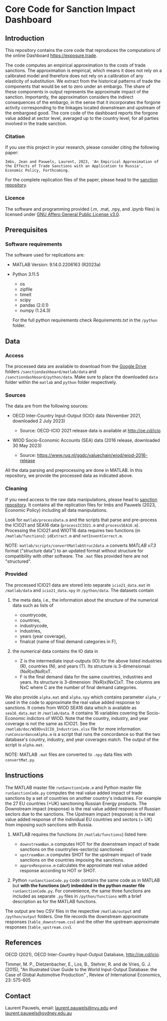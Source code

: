 # Core Code for Sanction Impact Dashboard

## Introduction

This repository contains the core code that reproduces the computations of the online Dashboard https://exposure.trade. 

The code computes an empirical approximation to the costs of trade sanctions. The approximation is empirical, which means it does not rely on a calibrated model and therefore does not rely on a calibration of any elasticity of substitution. We extract from the historical patterns of trade the components that would be set to zero under an embargo. The share of these components in output represents the approximate impact of the sanction. Importantly, the approximation considers the indirect consequences of the embargo, in the sense that it incorporates the forgone activity corresponding to the linkages located downstream and upstream of the embargoed good. The core code of the dashboard reports the forgone value added at sector level, averaged up to the country level, for all parties involved in the trade sanction.


### Citation
If you use this project in your research, please consider citing the following paper:

	Imbs, Jean and Pauwels, Laurent, 2023, 'An Empirical Approximation of the Effects of Trade Sanctions with an Application to Russia', Economic Policy, Forthcoming.

For the complete replication files of the paper, please head to the [sanction repository](https://github.com/laurentpauwels/sanctionpaper).

### Licence
The software and programming provided (.m, .mat, .npy, and .ipynb files) is licensed under [GNU Affero General Public License v3.0](https://www.gnu.org/licenses/agpl-3.0.en.htmll). 

## Prerequisites 
### Software requirements
The software used for replications are:
 - MATLAB Version: 9.14.0.2206163 (R2023a)
 - Python 3.11.5 
	- os
	- zipfile
	- timeit
	- scipy
	- pandas (2.0.1)
	- numpy (1.24.3)

	For the full python requirements check *Requirements.txt* in the `/python` folder.
	
## Data

### Access
The processed data are available to download from the [Google Drive](https://drive.google.com/drive/folders/1_SH2RaFT4RN5Mwa2SYWzUfHm8LzAU2WK?usp=share_link) folders `/sanctiondashboard/matlab/data` and `/sanctiondashboard/python/data`. Make sure to place the downloaded `data` folder within the `matlab` and `python` folder respectively. 

### Sources
The data are from the following sources:

- OECD Inter-Country Input-Output (ICIO) data (November 2021, downloaded 2 July 2023) 
	- Source: OECD-ICIO 2021 release data is available at <http://oe.cd/icio>

- WIOD Socio-Economic Accounts (SEA) data (2016 release, downloaded 30 May 2023)
	- Source: <https://www.rug.nl/ggdc/valuechain/wiod/wiod-2016-release>

All the data parsing and preprocessing are done in MATLAB. In this repository, we provide the processed data as indicated above. 

### Cleaning
If you need access to the raw data manipulations, please head to [sanction repository](https://github.com/laurentpauwels/sanctions). It contains all the replication files for Imbs and Pauwels (2023, Economic Policy) including all data manipulations. 

Look for `matlab/processData.m` and the scripts that parse and pre-process the ICIO21 and SEA16 data (`processICIO21.m` and `processSEA16.m`). Processing the ICIO21 and WIOT16 data requires two functions (in `/matlab/functions`): `idExtract.m` and  `netInventCorrect.m`. 

NOTE: `matlab/scripts/convertMatlabStruc2data.m` converts *MATLAB v7.3* format ("structure data") to an updated format without structure for compatibility with other software. The `.mat` files provided here are not "structured".

### Provided
The processed ICIO21 data are stored into separate `icio21_data.mat` in `/matlab/data` and `icio21_data.npy` in `/python/data`. The datasets contain

1. the meta data, i.e., the information about the structure of the numerical data such as lists of 
	- countrycode, 
	- countries, 
	- industrycode, 
	- industries,
	- years (year coverage), 
	- finalcat (name of final demand categories in F), 

2. the numerical data contains the IO data in 
	- Z is the intermediate input-outputs (IO) for the above listed industries (R), countries (N), and years (T). Its structure is 3-dimensionsal: (NxR)x(NxR)xT. 
	- F is the final demand data for the same countries, industries and years. Its structure is 3-dimension: (NxR)x(NxC)xT. The columns are NxC where C are the number of final demand categories.

We also provide `alpha.mat` and `alpha.npy` which contains parameter `alpha_r` used in the code to approximate the real value added response to sanctions. It comes from WIOD SEA16 data which is available as `sea16_data.mat` in `/matlab/data`. It contains 16 variables covering the Socio-Economic indictors of WIOD. Note that the country, industry, and year coverage is not the same as ICIO21. See the `/matlab/doc/WIODvsICIO_Industries.xlsx` file for more information. `runConcordanceAlpha.m` is a script that runs the concordance so that the two database's country, industry, and year coverages match. The output of the script is  `alpha.mat`.
  
NOTE: MATLAB `.mat` files are converted to `.npy` data files with `convertMat.py`.


## Instructions


The MATLAB master file `runSanctionCode.m` and Python master file `runSanctionCode.py` computes the real value added impact of trade sanctions by a set of countries on another country's industries. For example the 27 EU countries (+UK) sanctioning Russian Energy products. The Downstream impact (response) is the real value added response of Russian sectors due to the sanctions. The Upstream impact (response) is the real value added response of the individual EU countries and sectors (+ UK) from imposing such sanctions with Russia. 

1. MATLAB requires the functions (in `/matlab/functions`) listed here: 
	- `downstreamBan.m` computes HOT for the downstream impact of trade sanctions on the country/ies-sector(s) sanctioned.
	- `upstreamBan.m` computes SHOT for the upstream impact of trade sanctions on the countries imposing the sanctions.
	- `approxResponse.m` calculates the approximate real value added response according to HOT or SHOT.

2. Python `runSanctionCode.py` code contains the same code as in MATLAB but **with the functions (`def`) imbedded in the python master file** `runSanctionCode.py`. For convenience, the same three functions are included as separate `.py` files in `/python/functions` with a brief description as for the MATLAB functions. 

The output are two CSV files in the respective `/matlab/output` and `/python/output` folders. One file records the downstream approximate responses (`table_downstream.csv`) and the other the upstream approximate responses (`table_upstream.csv`). 


## References

OECD (2021), OECD Inter-Country Input-Output Database, http://oe.cd/icio.

Timmer, M. P., Dietzenbacher, E., Los, B., Stehrer, R. and de Vries, G. J. (2015), "An Illustrated User Guide to the World Input-Output Database: the Case of Global Automotive Production" , Review of International Economics, 23: 575-605

## Contact
Laurent Pauwels, email: <laurent.pauwels@nyu.edu> and <laurent.pauwels@sydney.edu.au>

